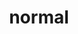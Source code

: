 ---
date:  ""
draft: false
title: "normal"
short: "normal"
thumb:
    image: "cover.jpg"
    anima: ""
    video: ""
layout: ""
weight: 16
lister: 2
format:
    media: "article"
    model: ""
    datum:
        data: ""
require:
    - prop: ""
      name: ""
      icon: ""
      desc: ""
metadata:
    index: false
    thumb: "cover.jpg"
    group: []
    author: ["Al Muhdil Karim"]
description: "Normal Flow CSS mengatur elemen agar tertata rapi sesuai alur tampilan alami."
---